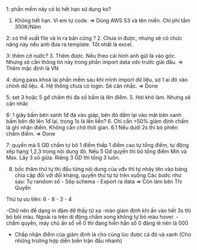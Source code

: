 1: phần mềm này có bị hết hạn sử dụng ko?
1. Không hết hạn. Vì em tự code.
=> Dùng AWS S3 và tên miền. Chi phí tầm 350K/Năm

2: có thể xuất file và in ra bản cứng ?
2. Chưa in được, nhưng sẽ có chức năng này nếu anh đưa ra template. Tốt nhất là excel.

3: thêm cờ nước?
3. Thêm được. Nếu theo cái hình anh gửi là vào góc. Nhưng sẽ cần thông tin này trong phần import data vdv trước giải đấu.
=> Thêm mặc định là VN

4: dùng pass khoá lại phần mềm sau khi mình import dữ liệu, sợ 1 ai đó vào chỉnh dữ liệu.
4. Hệ thống chưa có login. Sẽ cân nhắc.
=> Done

5: set 3 hoặc 5 gđ chấm thì đa số bấm là lên điểm.
5. Hơi khó làm. Nhưng sẽ cân nhắc

6: 1 giây bấm bên xanh 1đ đá vào giáp, bên đỏ đấm lại vào mặt bên xanh bấm bên đỏ lên 1đ lại, trong 1s là lên liền?
6. Chỉ cần >50% giám định chấm là ghi nhận điểm. Không cần chờ thời gian.
6.1 Nếu dưới 2s thì bỏ phiên chấm điểm.
=> Done

7: quyền mà 5 GĐ chấm tự bỏ 1 điểm thấp 1 điểm cao tự tổng điểm, tự động xếp hạng 1,2,3 trong nội dung đó. Nếu 5 Gd quyền thì bỏ tổng điểm Min và Max. 
Lấy 3 số giữa. Riêng 3 GD thì tổng 3 luôn.

8. bốc thăm thứ tự thi đấu từng nội dung của vđv thì tự nhảy tên vào bảng chia cặp đối với đối kháng, quyền thứ tự từ trên xuống 
Các bước như sau: Tự random số - Sếp schema - Export ra data
=> Còn làm bên Thi Quyền

Thứ tự ưu tiên:
6 - 8 - 3 - 4

-Chữ nên để dạng in đậm để thấy từ xa
-màn giám định khi ấn vào hết 3s thì bỏ bôi màu. Ngoài ra trên di động chấm xong không tự bỏ màu hover.
-chấm quyền, máy chủ ấn số về 0 thì đang hiển hẳn số 0 đáng lẽ nên là 000
- Chấp nhận điểm của giám định là cho cùng lúc được cả đỏ và xanh (Cho những trường hợp diễn biến trận đấu nhanh)
